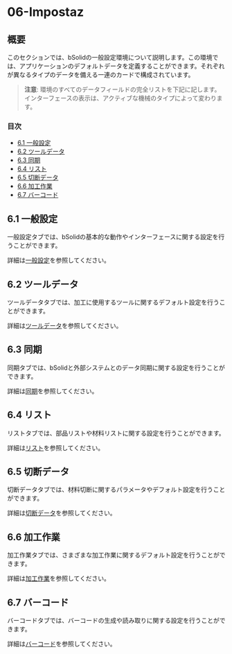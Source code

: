 # 06-Impostaz

## 概要

このセクションでは、bSolidの一般設定環境について説明します。この環境では、アプリケーションのデフォルトデータを定義することができます。それぞれが異なるタイプのデータを備える一連のカードで構成されています。

> **注意**: 環境のすべてのデータフィールドの完全リストを下記に記します。インターフェースの表示は、アクティブな機械のタイプによって変わります。

### 目次

- [6.1 一般設定](06-01_Impost-general.md)
- [6.2 ツールデータ](06-02_datiUtente.md)
- [6.3 同期](06-03_sincronizzazione.md)
- [6.4 リスト](06-04_distinta.md)
- [6.5 切断データ](06-05_datiTaglio.md)
- [6.6 加工作業](06-06_Lavorazioni.md)
- [6.7 バーコード](06-07_barcode.md)

## 6.1 一般設定

一般設定タブでは、bSolidの基本的な動作やインターフェースに関する設定を行うことができます。

詳細は[一般設定](06-01_Impost-general.md)を参照してください。

## 6.2 ツールデータ

ツールデータタブでは、加工に使用するツールに関するデフォルト設定を行うことができます。

詳細は[ツールデータ](06-02_datiUtente.md)を参照してください。

## 6.3 同期

同期タブでは、bSolidと外部システムとのデータ同期に関する設定を行うことができます。

詳細は[同期](06-03_sincronizzazione.md)を参照してください。

## 6.4 リスト

リストタブでは、部品リストや材料リストに関する設定を行うことができます。

詳細は[リスト](06-04_distinta.md)を参照してください。

## 6.5 切断データ

切断データタブでは、材料切断に関するパラメータやデフォルト設定を行うことができます。

詳細は[切断データ](06-05_datiTaglio.md)を参照してください。

## 6.6 加工作業

加工作業タブでは、さまざまな加工作業に関するデフォルト設定を行うことができます。

詳細は[加工作業](06-06_Lavorazioni.md)を参照してください。

## 6.7 バーコード

バーコードタブでは、バーコードの生成や読み取りに関する設定を行うことができます。

詳細は[バーコード](06-07_barcode.md)を参照してください。 